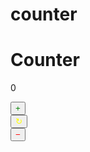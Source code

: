 # counter
<html>
<head>
</head>
<body>
  <div class="container">
    <h1>Counter</h1>
      <p id="score">0</p>
        <div class="cont">
          <div class="inner"><button id="plus" style="color:green;">&plus;</button></div>
          <div class="inner"><button id="reset" style="color:yellow;">&#x21bb;</button></div>
          <div class="inner"><button id="minus" style="color:red;">&minus;</button></div>
    </div>
    </div>
</body>
</html>
